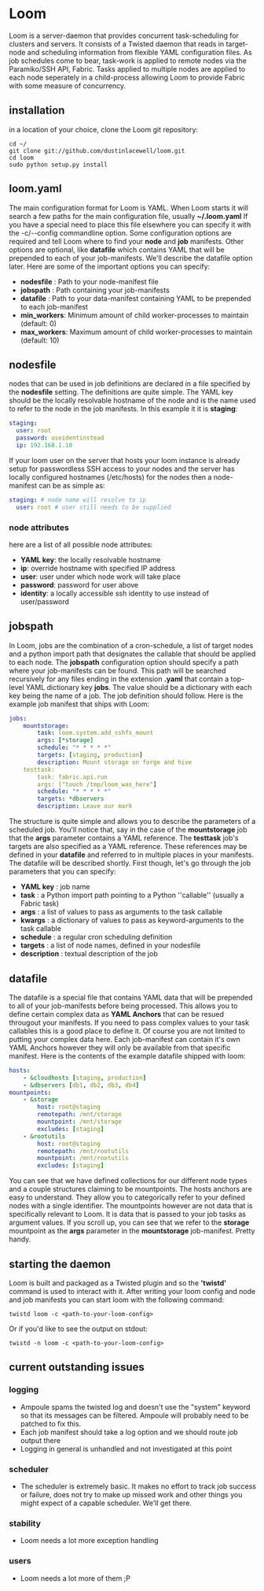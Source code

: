 Loom
====

Loom is a server-daemon that provides concurrent task-scheduling for clusters and servers. It consists of a Twisted daemon
that reads in target-node and scheduling information from flexible YAML configuration files. As job schedules come to
bear, task-work is applied to remote nodes via the Paramiko/SSH API, Fabric. Tasks applied to multiple nodes are
applied to each node seperately in a child-process allowing Loom to provide Fabric with some measure of concurrency.

installation
------------

in a location of your choice, clone the Loom git repository:

    cd ~/
    git clone git://github.com/dustinlacewell/loom.git
    cd loom
    sudo python setup.py install

loom.yaml
---------
The main configuration format for Loom is YAML. When Loom starts it will search a few paths for the main configuration file, usually **~/.loom.yaml** If you have a special need to place this file elsewhere you can specify it with the -c/--config commandline option. Some configuration options are required and tell Loom where to find your **node** and **job** manifests. Other options are optional, like **datafile** which contains YAML that will be prepended to each of your job-manifests. We'll describe the datafile option later. Here are some of the important options you can specify:

 + **nodesfile** : Path to your node-manifest file
 + **jobspath** : Path containing your job-manifests
 + **datafile** : Path to your data-manifest containing YAML to be prepended to each job-manifest
 + **min_workers**: Minimum amount of child worker-processes to maintain (default: 0)
 + **max_workers**: Maximum amount of child worker-processes to maintain (default: 10)

nodesfile
---------
nodes that can be used in job definitions are declared in a file specified by the **nodesfile** setting. The definitions are quite simple. The YAML key should be the locally resolvable hostname of the node and is the name used to refer to the node in the job manifests. In this example it it is **staging**:

```yaml
staging:
  user: root
  password: useidentinstead
  ip: 192.168.1.10
```

If your loom user on the server that hosts your loom instance is already setup for passwordless SSH access to your nodes and the server has locally configured hostnames (/etc/hosts) for the nodes then a node-manifest can be as simple as:

```yaml
staging: # node name will resolve to ip
  user: root # user still needs to be supplied
```

### node attributes

here are a list of all possible node attributes:

 + **YAML key**: the locally resolvable hostname
 + **ip**: override hostname with specified IP address
 + **user**: user under which node work will take place
 + **password**: password for user above
 + **identity**: a locally accessible ssh identity to use instead of user/password

jobspath
--------
In Loom, jobs are the combination of a cron-schedule, a list of target nodes and a python import path that designates the callable that should be applied to each node. The **jobspath** configuration option should specify a path where your job-manifests can be found. This path will be searched recursively for any files ending in the extension **.yaml** that contain a top-level YAML dictionary key **jobs**. The value should be a dictionary with each key being the name of a job. The job definition should follow. Here is the example job manifest that ships with Loom:

```yaml
jobs:
    mountstorage:
        task: loom.system.add_sshfs_mount
        args: [*storage]
        schedule: "* * * * *"
        targets: [staging, production]
        description: Mount storage on forge and hive
    testtask:
        task: fabric.api.run
        args: ["touch /tmp/loom_was_here"]
        schedule: "* * * * *"
        targets: *dbservers
        description: Leave our mark
```

The structure is quite simple and allows you to describe the parameters of a scheduled job. You'll notice that, say in the case of  the **mountstorage** job that the **args** parameter contains a YAML reference. The **testtask** job's targets are also specified as a YAML reference. These references may be defined in your **datafile** and referred to in multiple places in your manifests. The datafile will be described shortly. First though, let's go through the job parameters that you can specify:

 + **YAML key** : job name
 + **task** : a Python import path pointing to a Python ''callable'' (usually a Fabric task)
 + **args** : a list of values to pass as arguments to the task callable
 + **kwargs** : a dictionary of values to pass as keyword-arguments to the task callable
 + **schedule** : a regular cron scheduling definition
 + **targets** : a list of node names, defined in your nodesfile
 + **description** : textual description of the job


datafile
--------
The datafile is a special file that contains YAML data that will be prepended to all of your job-manifests before being processed. This allows you to define certain complex data as **YAML Anchors**  that can be resued througout your manifests. If you need to pass complex values to your task callables this is a good place to define it. Of course you are not limited to putting your complex data here. Each job-manifest can contain it's own YAML Anchors however they will only be available from that specific manifest. Here is the contents of the example datafile shipped with loom:

```yaml
hosts: 
    - &cloudhosts [staging, production]
    - &dbservers [db1, db2, db3, db4]
mountpoints:
    - &storage
        host: root@staging
        remotepath: /mnt/storage
        mountpoint: /mnt/storage
        excludes: [staging]
    - &rootutils
        host: root@staging
        remotepath: /mnt/rootutils
        mountpoint: /mnt/rootutils
        excludes: [staging]
```

You can see that we have defined collections for our different node types and a couple structures claiming to be mountpoints. The hosts anchors are easy to understand. They allow you to categorically refer to your defined nodes with a single identifier. The mountpoints however are not data that is specifically relevant to Loom. It is data that is passed to your job tasks as argument values. If you scroll up, you can see that we refer to the **storage** mountpoint as the **args** parameter in the **mountstorage** job-manifest. Pretty handy.

starting the daemon
-------------------

Loom is built and packaged as a Twisted plugin and so the **'twistd'** command is used to interact with it. After writing your loom config and node and job manifests you can start loom with the following command:

    twistd loom -c <path-to-your-loom-config>
    
Or if you'd like to see the output on stdout:

    twistd -n loom -c <path-to-your-loom-config>
    
current outstanding issues
--------------------------

### logging
 + Ampoule spams the twisted log and doesn't use the "system" keyword so that its messages can be filtered. Ampoule will probably need to be patched to fix this.
 + Each job manifest should take a log option and we should route job output there
 + Logging in general is unhandled and not investigated at this point
 
### scheduler
 + The scheduler is extremely basic. It makes no effort to track job success or failure, does not try to make up missed work and other things you might expect of a capable scheduler. We'll get there.
 
### stability
 + Loom needs a lot more exception handling
 
### users
 + Loom needs a lot more of them ;P
 
 